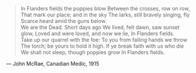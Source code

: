 ---
---

> In Flanders fields the poppies blow
> Between the crosses, row on row,
> That mark our place; and in the sky
> The larks, still bravely singing, fly
> Scarce heard amid the guns below.<br>
> We are the Dead. Short days ago
> We lived, felt dawn, saw sunset glow,
> Loved and were loved, and now we lie,
> In Flanders fields.<br>
> Take up our quarrel with the foe:
> To you from failing hands we throw
> The torch; be yours to hold it high.
> If ye break faith with us who die
> We shall not sleep, though poppies grow
> In Flanders fields.

— John McRae, Canadian Medic, 1915

